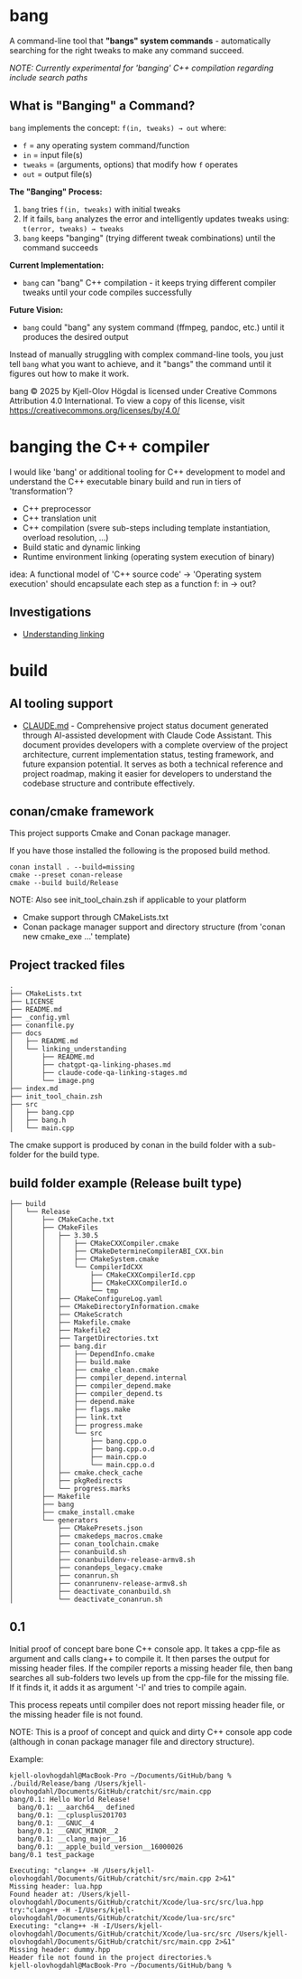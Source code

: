 # bang

A command-line tool that **"bangs" system commands** - automatically searching for the right tweaks to make any command succeed.

*NOTE: Currently experimental for 'banging' C++ compilation regarding include search paths*

## What is "Banging" a Command?

`bang` implements the concept: `f(in, tweaks) → out` where:
- `f` = any operating system command/function
- `in` = input file(s)  
- `tweaks` = (arguments, options) that modify how `f` operates
- `out` = output file(s)

**The "Banging" Process:**
1. `bang` tries `f(in, tweaks)` with initial tweaks
2. If it fails, `bang` analyzes the error and intelligently updates tweaks using: `t(error, tweaks) → tweaks`
3. `bang` keeps "banging" (trying different tweak combinations) until the command succeeds

**Current Implementation:**
- `bang` can "bang" C++ compilation - it keeps trying different compiler tweaks until your code compiles successfully

**Future Vision:**
- `bang` could "bang" any system command (ffmpeg, pandoc, etc.) until it produces the desired output

Instead of manually struggling with complex command-line tools, you just tell `bang` what you want to achieve, and it "bangs" the command until it figures out how to make it work.

bang © 2025 by Kjell-Olov Högdal is licensed under Creative Commons Attribution 4.0 International. To view a copy of this license, visit https://creativecommons.org/licenses/by/4.0/

# banging the C++ compiler

I would like 'bang' or additional tooling for C++ development to model and understand the C++ executable binary build and run in tiers of 'transformation'?

* C++ preprocessor
* C++ translation unit
* C++ compilation (svere sub-steps including template instantiation, overload resolution, ...)
* Build static and dynamic linking
* Runtime environment linking (operating system execution of binary) 

idea: A functional model of 'C++ source code' -> 'Operating system execution' should encapsulate each step as a function f: in -> out?

## Investigations

* [Understanding linking](linking_understanding/README.md)

# build

## AI tooling support

* [CLAUDE.md](../CLAUDE.md) - Comprehensive project status document generated through AI-assisted development with Claude Code Assistant. This document provides developers with a complete overview of the project architecture, current implementation status, testing framework, and future expansion potential. It serves as both a technical reference and project roadmap, making it easier for developers to understand the codebase structure and contribute effectively.

## conan/cmake framework

This project supports Cmake and Conan package manager.

If you have those installed the following is the proposed build method.

```
conan install . --build=missing
cmake --preset conan-release
cmake --build build/Release
```

NOTE: Also see init_tool_chain.zsh if applicable to your platform

* Cmake support through CMakeLists.txt
* Conan package manager support and directory structure (from 'conan new cmake_exe ...' template)

## Project tracked files

```
.
├── CMakeLists.txt
├── LICENSE
├── README.md
├── _config.yml
├── conanfile.py
├── docs
│   ├── README.md
│   └── linking_understanding
│       ├── README.md
│       ├── chatgpt-qa-linking-phases.md
│       ├── claude-code-qa-linking-stages.md
│       └── image.png
├── index.md
├── init_tool_chain.zsh
├── src
│   ├── bang.cpp
│   ├── bang.h
│   └── main.cpp
```

The cmake support is produced by conan in the build folder with a sub-folder for the build type.

## build folder example (Release built type)

```
├── build
│   └── Release
│       ├── CMakeCache.txt
│       ├── CMakeFiles
│       │   ├── 3.30.5
│       │   │   ├── CMakeCXXCompiler.cmake
│       │   │   ├── CMakeDetermineCompilerABI_CXX.bin
│       │   │   ├── CMakeSystem.cmake
│       │   │   └── CompilerIdCXX
│       │   │       ├── CMakeCXXCompilerId.cpp
│       │   │       ├── CMakeCXXCompilerId.o
│       │   │       └── tmp
│       │   ├── CMakeConfigureLog.yaml
│       │   ├── CMakeDirectoryInformation.cmake
│       │   ├── CMakeScratch
│       │   ├── Makefile.cmake
│       │   ├── Makefile2
│       │   ├── TargetDirectories.txt
│       │   ├── bang.dir
│       │   │   ├── DependInfo.cmake
│       │   │   ├── build.make
│       │   │   ├── cmake_clean.cmake
│       │   │   ├── compiler_depend.internal
│       │   │   ├── compiler_depend.make
│       │   │   ├── compiler_depend.ts
│       │   │   ├── depend.make
│       │   │   ├── flags.make
│       │   │   ├── link.txt
│       │   │   ├── progress.make
│       │   │   └── src
│       │   │       ├── bang.cpp.o
│       │   │       ├── bang.cpp.o.d
│       │   │       ├── main.cpp.o
│       │   │       └── main.cpp.o.d
│       │   ├── cmake.check_cache
│       │   ├── pkgRedirects
│       │   └── progress.marks
│       ├── Makefile
│       ├── bang
│       ├── cmake_install.cmake
│       └── generators
│           ├── CMakePresets.json
│           ├── cmakedeps_macros.cmake
│           ├── conan_toolchain.cmake
│           ├── conanbuild.sh
│           ├── conanbuildenv-release-armv8.sh
│           ├── conandeps_legacy.cmake
│           ├── conanrun.sh
│           ├── conanrunenv-release-armv8.sh
│           ├── deactivate_conanbuild.sh
│           └── deactivate_conanrun.sh

```

## 0.1

Initial proof of concept bare bone C++ console app. It takes a cpp-file as argument and calls clang++ to compile it. It then parses the output for missing header files. If the compiler reports a missing header file, then bang searches all sub-folders two levels up from the cpp-file for the missing file. If it finds it, it adds it as argument '-I<file>' and tries to compile again.

This process repeats until compiler does not report missing header file, or the missing header file is not found.

NOTE: This is a proof of concept and quick and dirty C++ console app code (although in conan package manager file and directory structure).

Example:
```
kjell-olovhogdahl@MacBook-Pro ~/Documents/GitHub/bang % ./build/Release/bang /Users/kjell-olovhogdahl/Documents/GitHub/cratchit/src/main.cpp
bang/0.1: Hello World Release!
  bang/0.1: __aarch64__ defined
  bang/0.1: __cplusplus201703
  bang/0.1: __GNUC__4
  bang/0.1: __GNUC_MINOR__2
  bang/0.1: __clang_major__16
  bang/0.1: __apple_build_version__16000026
bang/0.1 test_package

Executing: "clang++ -H /Users/kjell-olovhogdahl/Documents/GitHub/cratchit/src/main.cpp 2>&1"
Missing header: lua.hpp
Found header at: /Users/kjell-olovhogdahl/Documents/GitHub/cratchit/Xcode/lua-src/src/lua.hpp
try:"clang++ -H -I/Users/kjell-olovhogdahl/Documents/GitHub/cratchit/Xcode/lua-src/src"
Executing: "clang++ -H -I/Users/kjell-olovhogdahl/Documents/GitHub/cratchit/Xcode/lua-src/src /Users/kjell-olovhogdahl/Documents/GitHub/cratchit/src/main.cpp 2>&1"
Missing header: dummy.hpp
Header file not found in the project directories.%                                                                                                                                                                    kjell-olovhogdahl@MacBook-Pro ~/Documents/GitHub/bang % 

```

